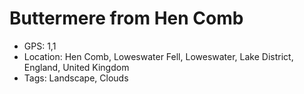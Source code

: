 # Buttermere from Hen Comb

- GPS: 1,1
- Location: Hen Comb, Loweswater Fell, Loweswater, Lake District, England, United Kingdom
- Tags: Landscape, Clouds
